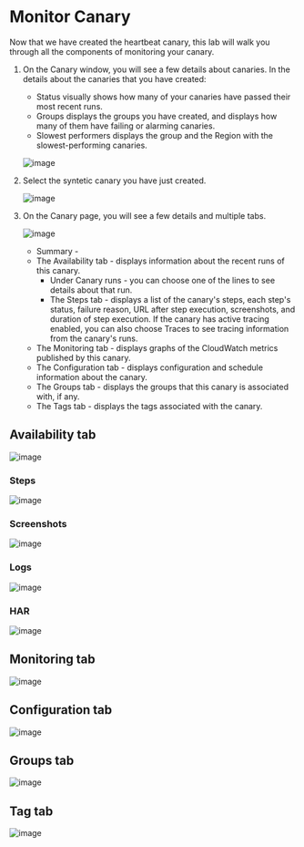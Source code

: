 # Monitor Canary

Now that we have created the heartbeat canary, this lab will walk you through all the components of monitoring your canary.

1. On the Canary window, you will see a few details about canaries. In the details about the canaries that you have created:
   -  Status visually shows how many of your canaries have passed their most recent runs.
   -  Groups displays the groups you have created, and displays how many of them have failing or alarming canaries.
   -  Slowest performers displays the group and the Region with the slowest-performing canaries.

   ![image](https://user-images.githubusercontent.com/59352356/213904517-d5e78058-ff82-4afc-a5b8-f6d7ecb8cfa6.png)


2. Select the syntetic canary you have just created.

   ![image](https://user-images.githubusercontent.com/59352356/213904247-fe03baf0-f25c-4f5e-859b-c34805ee5cc1.png)

3. On the Canary page, you will see a few details and multiple tabs.

   ![image](https://user-images.githubusercontent.com/59352356/213904280-2ba99304-b087-480a-b87d-8f34f2fd6f6d.png)

   -  Summary - 
   -  The Availability tab - displays information about the recent runs of this canary.
      -  Under Canary runs - you can choose one of the lines to see details about that run.
      -  The Steps tab - displays a list of the canary's steps, each step's status, failure reason, URL after step execution, screenshots, and duration of step execution. If the canary has active tracing enabled, you can also choose Traces to see tracing information from the canary's runs.
   -  The Monitoring tab - displays graphs of the CloudWatch metrics published by this canary.
   -  The Configuration tab - displays configuration and schedule information about the canary.
   -  The Groups tab - displays the groups that this canary is associated with, if any.
   -  The Tags tab - displays the tags associated with the canary.
 
 ## Availability tab
 ![image](https://user-images.githubusercontent.com/59352356/213904862-4c096480-55a8-4cf9-ac17-98c269a791bd.png)

###   Steps
   ![image](https://user-images.githubusercontent.com/59352356/213904624-5e8d5aa5-cadf-4c89-af0b-349dafdfc492.png)
###   Screenshots
   ![image](https://user-images.githubusercontent.com/59352356/213904643-4b2d8f9e-c2c4-42a4-b8ac-dae0872978a5.png)
###   Logs
   ![image](https://user-images.githubusercontent.com/59352356/213904655-8b0a8cef-f4ba-4757-947e-eb021e462922.png)
###   HAR
   ![image](https://user-images.githubusercontent.com/59352356/213904665-b687aae0-4e13-42ee-8df4-d01ca213fe60.png)


## Monitoring tab
   ![image](https://user-images.githubusercontent.com/59352356/213904688-ee9ba227-d29d-4040-87d9-06aa56de54ed.png)

## Configuration tab
   ![image](https://user-images.githubusercontent.com/59352356/213904735-7dd8081a-4c66-4c7c-a0f2-af87c1b90943.png)

## Groups tab
   ![image](https://user-images.githubusercontent.com/59352356/213904778-fc5e0d02-fddf-46e5-a08f-c4a768dcdc2a.png)
   
## Tag tab
   ![image](https://user-images.githubusercontent.com/59352356/213904805-0f9cf604-ed92-4267-b0f5-ffe7d6427341.png)



